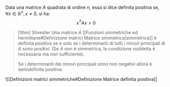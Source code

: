 Data una matrice $A$ quadrata di ordine $n$, essa si dice definita positiva se, $\forall x\in \mathbb{R}^{n},x\not = 0$, si ha:
$$x^{T}Ax>0$$

>[!thm] Silvester
>Una matrice $A$ [[Funzioni simmetriche ed hermitiane#Definizione matrici Matrice simmetrica|simmetrica]] è definita positiva se e solo se i determinanti di tutti i minori principali di $A$ sono positivi.
>(Se $A$ non è simmetrica, la condizione suddetta è necessaria ma non sufficiente).
>
>Se i determinanti dei minori principali sono non negativi allora è semidefinita positiva.

![[Definizioni matrici simmetriche#Definizione Matrice definita positiva]]


